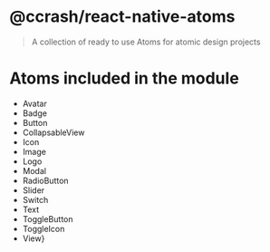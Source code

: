 # @ccrash/react-native-atoms
> A collection of ready to use Atoms for atomic design projects

# Atoms included in the module

* Avatar
* Badge
* Button
* CollapsableView
* Icon
* Image
* Logo
* Modal
* RadioButton
* Slider
* Switch
* Text
* ToggleButton
* ToggleIcon
* View}
